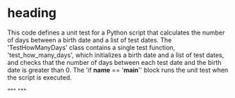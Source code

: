# heading
This code defines a unit test for a Python script that calculates the number of days between a birth date and a list of test dates. The 'TestHowManyDays' class contains a single test function, 'test_how_many_days', which initializes a birth date and a list of test dates, and checks that the number of days between each test date and the birth date is greater than 0. The 'if __name__ == '__main__'' block runs the unit test when the script is executed.

"""
"""
